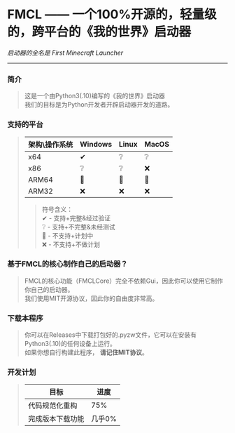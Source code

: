 # FMCL —— 一个100%开源的，轻量级的，跨平台的《我的世界》启动器

*启动器的全名是 First Minecraft Launcher*
***
### 简介
> 这是一个由Python3(.10)编写的《我的世界》启动器  
> 我们的目标是为Python开发者开辟启动器开发的道路。  

### 支持的平台
> 架构\操作系统|Windows|Linux|MacOS|
> |-|-|-|-|
> |x64|✔|❔|❔|
> |x86|❔|❔|❌|
> |ARM64|📌|📌|📌|
> |ARM32|❌|❌|❌|
> > 符号含义：  
> > ✔ - 支持+完整&经过验证  
> > ❔ - 支持+不完整&未经测试  
> > 📌 - 不支持+计划中  
> > ❌ - 不支持+不做计划  

### 基于FMCL的核心制作自己的启动器？ 
> FMCL的核心功能（FMCLCore）完全不依赖Gui，因此你可以使用它制作你自己的启动器。  
> 我们使用MIT开源协议，因此你的自由度非常高。  

### 下载本程序
> 你可以在Releases中下载打包好的.pyzw文件，它可以在安装有Python3(.10)的任何设备上运行。  
> 如果你想自行构建此程序， **请记住MIT协议**。  

### 开发计划
> | 目标 | 进度 |
> | - | - |
> | 代码规范化重构 | 75% |
> | 完成版本下载功能 | 几乎0% |
